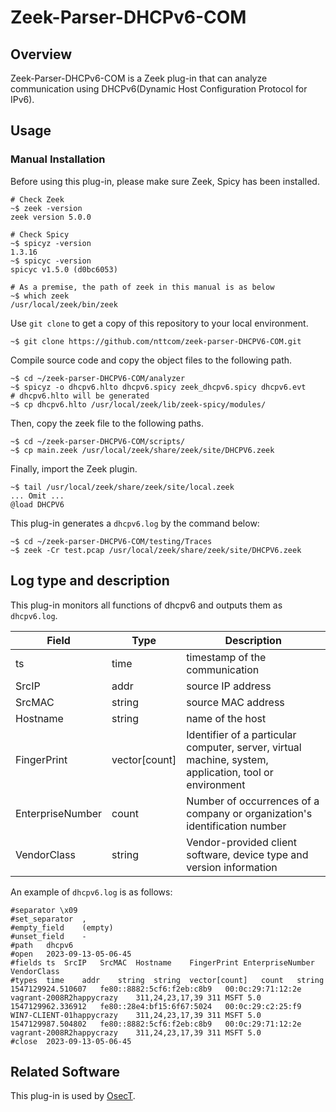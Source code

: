 # Zeek-Parser-DHCPv6-COM

## Overview

Zeek-Parser-DHCPv6-COM is a Zeek plug-in that can analyze communication using DHCPv6(Dynamic Host Configuration Protocol for IPv6).

## Usage

### Manual Installation

Before using this plug-in, please make sure Zeek, Spicy has been installed.

````
# Check Zeek
~$ zeek -version
zeek version 5.0.0

# Check Spicy
~$ spicyz -version
1.3.16
~$ spicyc -version
spicyc v1.5.0 (d0bc6053)

# As a premise, the path of zeek in this manual is as below
~$ which zeek
/usr/local/zeek/bin/zeek
````

Use `git clone` to get a copy of this repository to your local environment.
```
~$ git clone https://github.com/nttcom/zeek-parser-DHCPV6-COM.git
```

Compile source code and copy the object files to the following path.
```
~$ cd ~/zeek-parser-DHCPV6-COM/analyzer
~$ spicyz -o dhcpv6.hlto dhcpv6.spicy zeek_dhcpv6.spicy dhcpv6.evt 
# dhcpv6.hlto will be generated
~$ cp dhcpv6.hlto /usr/local/zeek/lib/zeek-spicy/modules/
```

Then, copy the zeek file to the following paths.
```
~$ cd ~/zeek-parser-DHCPV6-COM/scripts/
~$ cp main.zeek /usr/local/zeek/share/zeek/site/DHCPV6.zeek
```

Finally, import the Zeek plugin.
```
~$ tail /usr/local/zeek/share/zeek/site/local.zeek
... Omit ...
@load DHCPV6
```

This plug-in generates a `dhcpv6.log` by the command below:
```
~$ cd ~/zeek-parser-DHCPV6-COM/testing/Traces
~$ zeek -Cr test.pcap /usr/local/zeek/share/zeek/site/DHCPV6.zeek
```

## Log type and description
This plug-in monitors all functions of dhcpv6 and outputs them as `dhcpv6.log`.

| Field | Type | Description |
| --- | --- | --- |
| ts | time | timestamp of the communication |
| SrcIP | addr | source IP address  |
| SrcMAC | string | source MAC address |
| Hostname | string | name of the host |
| FingerPrint | vector[count] | Identifier of a particular computer, server, virtual machine, system, application, tool or environment |
| EnterpriseNumber | count | Number of occurrences of a company or organization's identification number |
| VendorClass | string | Vendor-provided client software, device type and version information |

An example of `dhcpv6.log` is as follows:
```
#separator \x09
#set_separator	,
#empty_field	(empty)
#unset_field	-
#path	dhcpv6
#open	2023-09-13-05-06-45
#fields	ts	SrcIP	SrcMAC	Hostname	FingerPrint	EnterpriseNumber	VendorClass
#types	time	addr	string	string	vector[count]	count	string
1547129924.510607	fe80::8882:5cf6:f2eb:c8b9	00:0c:29:71:12:2e	vagrant-2008R2happycrazy	311,24,23,17,39	311	MSFT 5.0
1547129962.336912	fe80::28e4:bf15:6f67:5024	00:0c:29:c2:25:f9	WIN7-CLIENT-01happycrazy	311,24,23,17,39	311	MSFT 5.0
1547129987.504802	fe80::8882:5cf6:f2eb:c8b9	00:0c:29:71:12:2e	vagrant-2008R2happycrazy	311,24,23,17,39	311	MSFT 5.0
#close	2023-09-13-05-06-45
```

## Related Software

This plug-in is used by [OsecT](https://github.com/nttcom/OsecT).



